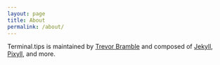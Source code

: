 ```yaml
---
layout: page
title: About
permalink: /about/
---
```


Terminal.tips is maintained by [Trevor Bramble](http://trevorbramble.com) and
composed of [Jekyll](http://jekyllrb.com),
[Pixyll](https://github.com/johnotander/pixyll), and more.


